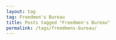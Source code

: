 ```yaml
---
layout: tag
tag: Freedmen's Bureau
title: Posts tagged "Freedmen's Bureau"
permalink: /tags/freedmens-bureau/
---
```

